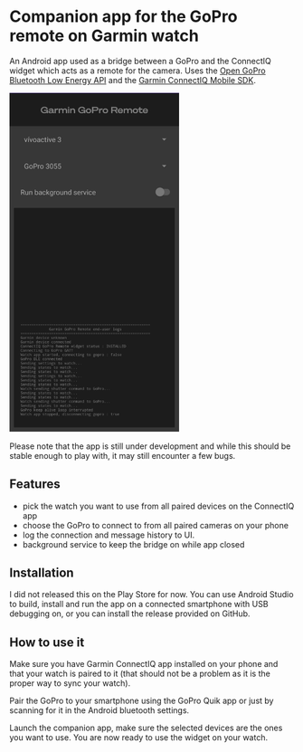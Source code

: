 # Companion app for the GoPro remote on Garmin watch

An Android app used as a bridge between a GoPro and the ConnectIQ widget which acts as a remote for the camera. Uses the [Open GoPro Bluetooth Low Energy API](https://gopro.github.io/OpenGoPro/ble_2_0) and the [Garmin ConnectIQ Mobile SDK](https://developer.garmin.com/connect-iq/overview/).

<img src="doc/screenshots/main_view.jpg" width="300">

Please note that the app is still under development and while this should be stable enough to play with, it may still encounter a few bugs.


## Features
- pick the watch you want to use from all paired devices on the ConnectIQ app
- choose the GoPro to connect to from all paired cameras on your phone
- log the connection and message history to UI.
- background service to keep the bridge on while app closed

## Installation
I did not released this on the Play Store for now. You can use Android Studio to build, install and run the app on a connected smartphone with USB debugging on, or you can install the release provided on GitHub.

## How to use it
Make sure you have Garmin ConnectIQ app installed on your phone and that your watch is paired to it (that should not be a problem as it is the proper way to sync your watch). 

Pair the GoPro to your smartphone using the GoPro Quik app or just by scanning for it in the Android bluetooth settings.

Launch the companion app, make sure the selected devices are the ones you want to use. You are now ready to use the widget on your watch.